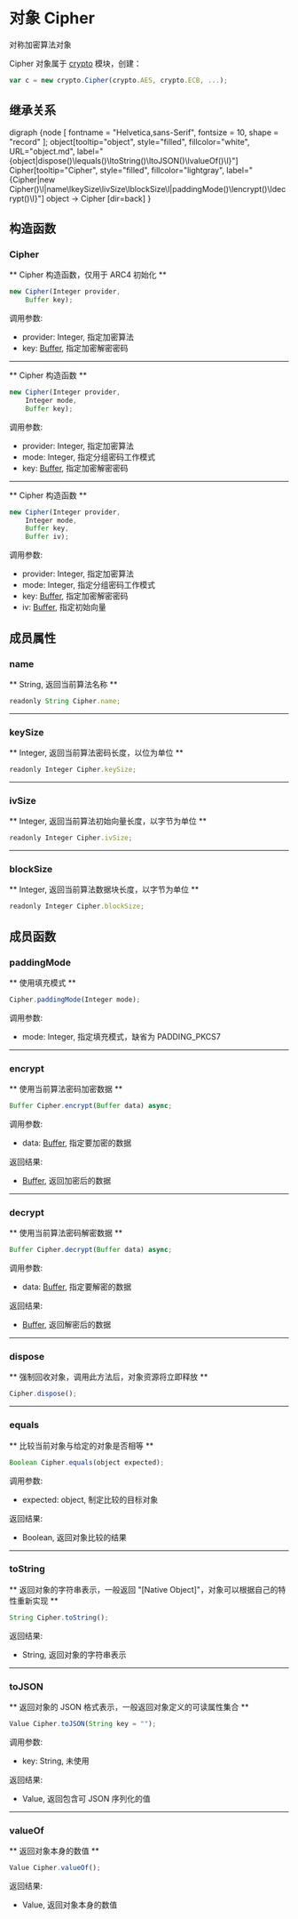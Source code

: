 # 对象 Cipher
对称加密算法对象

Cipher 对象属于 [crypto](../../module/ifs/crypto.md) 模块，创建：

```JavaScript
var c = new crypto.Cipher(crypto.AES, crypto.ECB, ...);
```

## 继承关系
<dot>digraph {node [ fontname = "Helvetica,sans-Serif", fontsize = 10, shape = "record" ];
object[tooltip="object", style="filled", fillcolor="white", URL="object.md", label="{object|dispose()\lequals()\ltoString()\ltoJSON()\lvalueOf()\l}"]
Cipher[tooltip="Cipher", style="filled", fillcolor="lightgray", label="{Cipher|new Cipher()\l|name\lkeySize\livSize\lblockSize\l|paddingMode()\lencrypt()\ldecrypt()\l}"]
object -> Cipher [dir=back]
}</dot>

## 构造函数
        
### Cipher
** Cipher 构造函数，仅用于 ARC4 初始化 **

```JavaScript
new Cipher(Integer provider,
    Buffer key);
```

调用参数:
* provider: Integer, 指定加密算法
* key: [Buffer](Buffer.md), 指定加密解密密码

--------------------------
** Cipher 构造函数 **

```JavaScript
new Cipher(Integer provider,
    Integer mode,
    Buffer key);
```

调用参数:
* provider: Integer, 指定加密算法
* mode: Integer, 指定分组密码工作模式
* key: [Buffer](Buffer.md), 指定加密解密密码

--------------------------
** Cipher 构造函数 **

```JavaScript
new Cipher(Integer provider,
    Integer mode,
    Buffer key,
    Buffer iv);
```

调用参数:
* provider: Integer, 指定加密算法
* mode: Integer, 指定分组密码工作模式
* key: [Buffer](Buffer.md), 指定加密解密密码
* iv: [Buffer](Buffer.md), 指定初始向量

## 成员属性
        
### name
** String, 返回当前算法名称 **

```JavaScript
readonly String Cipher.name;
```

--------------------------
### keySize
** Integer, 返回当前算法密码长度，以位为单位 **

```JavaScript
readonly Integer Cipher.keySize;
```

--------------------------
### ivSize
** Integer, 返回当前算法初始向量长度，以字节为单位 **

```JavaScript
readonly Integer Cipher.ivSize;
```

--------------------------
### blockSize
** Integer, 返回当前算法数据块长度，以字节为单位 **

```JavaScript
readonly Integer Cipher.blockSize;
```

## 成员函数
        
### paddingMode
** 使用填充模式 **

```JavaScript
Cipher.paddingMode(Integer mode);
```

调用参数:
* mode: Integer, 指定填充模式，缺省为 PADDING_PKCS7

--------------------------
### encrypt
** 使用当前算法密码加密数据 **

```JavaScript
Buffer Cipher.encrypt(Buffer data) async;
```

调用参数:
* data: [Buffer](Buffer.md), 指定要加密的数据

返回结果:
* [Buffer](Buffer.md), 返回加密后的数据

--------------------------
### decrypt
** 使用当前算法密码解密数据 **

```JavaScript
Buffer Cipher.decrypt(Buffer data) async;
```

调用参数:
* data: [Buffer](Buffer.md), 指定要解密的数据

返回结果:
* [Buffer](Buffer.md), 返回解密后的数据

--------------------------
### dispose
** 强制回收对象，调用此方法后，对象资源将立即释放 **

```JavaScript
Cipher.dispose();
```

--------------------------
### equals
** 比较当前对象与给定的对象是否相等 **

```JavaScript
Boolean Cipher.equals(object expected);
```

调用参数:
* expected: object, 制定比较的目标对象

返回结果:
* Boolean, 返回对象比较的结果

--------------------------
### toString
** 返回对象的字符串表示，一般返回 "[Native Object]"，对象可以根据自己的特性重新实现 **

```JavaScript
String Cipher.toString();
```

返回结果:
* String, 返回对象的字符串表示

--------------------------
### toJSON
** 返回对象的 JSON 格式表示，一般返回对象定义的可读属性集合 **

```JavaScript
Value Cipher.toJSON(String key = "");
```

调用参数:
* key: String, 未使用

返回结果:
* Value, 返回包含可 JSON 序列化的值

--------------------------
### valueOf
** 返回对象本身的数值 **

```JavaScript
Value Cipher.valueOf();
```

返回结果:
* Value, 返回对象本身的数值

